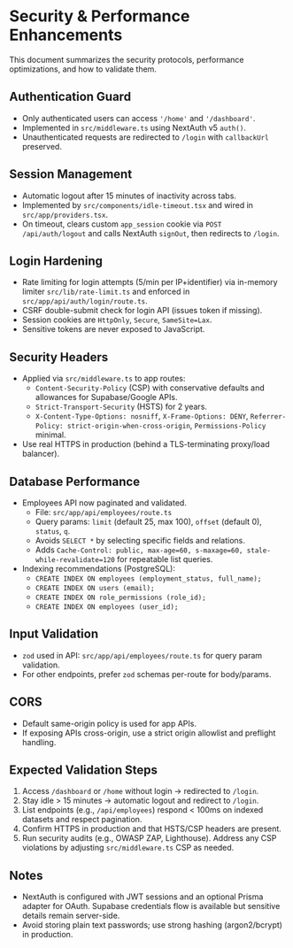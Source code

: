 # Security & Performance Enhancements

This document summarizes the security protocols, performance optimizations, and how to validate them.

## Authentication Guard

- Only authenticated users can access `'/home'` and `'/dashboard'`.
- Implemented in `src/middleware.ts` using NextAuth v5 `auth()`.
- Unauthenticated requests are redirected to `/login` with `callbackUrl` preserved.

## Session Management

- Automatic logout after 15 minutes of inactivity across tabs.
- Implemented by `src/components/idle-timeout.tsx` and wired in `src/app/providers.tsx`.
- On timeout, clears custom `app_session` cookie via `POST /api/auth/logout` and calls NextAuth `signOut`, then redirects to `/login`.

## Login Hardening

- Rate limiting for login attempts (5/min per IP+identifier) via in-memory limiter `src/lib/rate-limit.ts` and enforced in `src/app/api/auth/login/route.ts`.
- CSRF double-submit check for login API (issues token if missing).
- Session cookies are `HttpOnly`, `Secure`, `SameSite=Lax`.
- Sensitive tokens are never exposed to JavaScript.

## Security Headers

- Applied via `src/middleware.ts` to app routes:
  - `Content-Security-Policy` (CSP) with conservative defaults and allowances for Supabase/Google APIs.
  - `Strict-Transport-Security` (HSTS) for 2 years.
  - `X-Content-Type-Options: nosniff`, `X-Frame-Options: DENY`, `Referrer-Policy: strict-origin-when-cross-origin`, `Permissions-Policy` minimal.
- Use real HTTPS in production (behind a TLS-terminating proxy/load balancer).

## Database Performance

- Employees API now paginated and validated.
  - File: `src/app/api/employees/route.ts`
  - Query params: `limit` (default 25, max 100), `offset` (default 0), `status`, `q`.
  - Avoids `SELECT *` by selecting specific fields and relations.
  - Adds `Cache-Control: public, max-age=60, s-maxage=60, stale-while-revalidate=120` for repeatable list queries.
- Indexing recommendations (PostgreSQL):
  - `CREATE INDEX ON employees (employment_status, full_name);`
  - `CREATE INDEX ON users (email);`
  - `CREATE INDEX ON role_permissions (role_id);`
  - `CREATE INDEX ON employees (user_id);`

## Input Validation

- `zod` used in API: `src/app/api/employees/route.ts` for query param validation.
- For other endpoints, prefer `zod` schemas per-route for body/params.

## CORS

- Default same-origin policy is used for app APIs.
- If exposing APIs cross-origin, use a strict origin allowlist and preflight handling.

## Expected Validation Steps

1. Access `/dashboard` or `/home` without login → redirected to `/login`.
2. Stay idle > 15 minutes → automatic logout and redirect to `/login`.
3. List endpoints (e.g., `/api/employees`) respond < 100ms on indexed datasets and respect pagination.
4. Confirm HTTPS in production and that HSTS/CSP headers are present.
5. Run security audits (e.g., OWASP ZAP, Lighthouse). Address any CSP violations by adjusting `src/middleware.ts` CSP as needed.

## Notes

- NextAuth is configured with JWT sessions and an optional Prisma adapter for OAuth. Supabase credentials flow is available but sensitive details remain server-side.
- Avoid storing plain text passwords; use strong hashing (argon2/bcrypt) in production.

